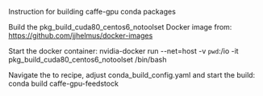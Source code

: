 Instruction for building caffe-gpu conda packages

Build the pkg_build_cuda80_centos6_notoolset Docker image from:
    https://github.com/jjhelmus/docker-images

Start the docker container:
    nvidia-docker run --net=host -v `pwd`:/io -it pkg_build_cuda80_centos6_notoolset /bin/bash

Navigate the to recipe, adjust conda_build_config.yaml and start the build:
    conda build caffe-gpu-feedstock
